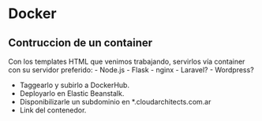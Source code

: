 # Docker
## Contruccion de un container

Con los templates HTML que venimos trabajando, servirlos vía container con su servidor preferido:
    - Node.js
    - Flask
    - nginx
    - Laravel?
    - Wordpress?
    
- Taggearlo y subirlo a DockerHub.
- Deployarlo en Elastic Beanstalk.
- Disponibilizarle un subdominio en *.cloudarchitects.com.ar
- Link del contenedor.
